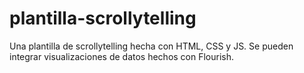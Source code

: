 # plantilla-scrollytelling

Una plantilla de scrollytelling hecha con HTML, CSS y JS. Se pueden integrar visualizaciones de datos hechos con Flourish.